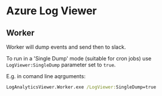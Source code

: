 # Azure Log Viewer

## Worker

Worker will dump events and send then to slack.

To run in a 'Single Dump' mode (suitable for cron jobs) use `LogViewer:SingleDump` parameter set to `true`.

E.g. in comand line aqrguments:

```cmd
LogAnalyticsViewer.Worker.exe /LogViewer:SingleDump=true
```